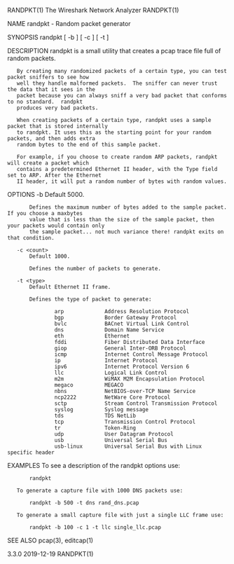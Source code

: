 RANDPKT(1)                          The Wireshark Network Analyzer                          RANDPKT(1)

NAME
       randpkt - Random packet generator

SYNOPSIS
       randpkt [ -b <maxbytes> ] [ -c <count> ] [ -t <type> ] <filename>

DESCRIPTION
       randpkt is a small utility that creates a pcap trace file full of random packets.

       By creating many randomized packets of a certain type, you can test packet sniffers to see how
       well they handle malformed packets.  The sniffer can never trust the data that it sees in the
       packet because you can always sniff a very bad packet that conforms to no standard.  randpkt
       produces very bad packets.

       When creating packets of a certain type, randpkt uses a sample packet that is stored internally
       to randpkt. It uses this as the starting point for your random packets, and then adds extra
       random bytes to the end of this sample packet.

       For example, if you choose to create random ARP packets, randpkt will create a packet which
       contains a predetermined Ethernet II header, with the Type field set to ARP. After the Ethernet
       II header, it will put a random number of bytes with random values.

OPTIONS
       -b <maxbytes>
           Default 5000.

           Defines the maximum number of bytes added to the sample packet.  If you choose a maxbytes
           value that is less than the size of the sample packet, then your packets would contain only
           the sample packet... not much variance there! randpkt exits on that condition.

       -c <count>
           Default 1000.

           Defines the number of packets to generate.

       -t <type>
           Default Ethernet II frame.

           Defines the type of packet to generate:

                   arp             Address Resolution Protocol
                   bgp             Border Gateway Protocol
                   bvlc            BACnet Virtual Link Control
                   dns             Domain Name Service
                   eth             Ethernet
                   fddi            Fiber Distributed Data Interface
                   giop            General Inter-ORB Protocol
                   icmp            Internet Control Message Protocol
                   ip              Internet Protocol
                   ipv6            Internet Protocol Version 6
                   llc             Logical Link Control
                   m2m             WiMAX M2M Encapsulation Protocol
                   megaco          MEGACO
                   nbns            NetBIOS-over-TCP Name Service
                   ncp2222         NetWare Core Protocol
                   sctp            Stream Control Transmission Protocol
                   syslog          Syslog message
                   tds             TDS NetLib
                   tcp             Transmission Control Protocol
                   tr              Token-Ring
                   udp             User Datagram Protocol
                   usb             Universal Serial Bus
                   usb-linux       Universal Serial Bus with Linux specific header

EXAMPLES
       To see a description of the randpkt options use:

           randpkt

       To generate a capture file with 1000 DNS packets use:

           randpkt -b 500 -t dns rand_dns.pcap

       To generate a small capture file with just a single LLC frame use:

           randpkt -b 100 -c 1 -t llc single_llc.pcap

SEE ALSO
       pcap(3), editcap(1)

3.3.0                                         2019-12-19                                    RANDPKT(1)
